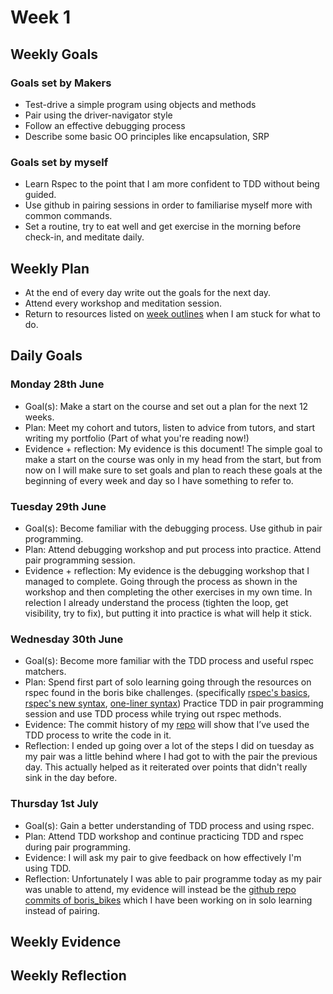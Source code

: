 # Week 1 

## Weekly Goals
### Goals set by Makers
* Test-drive a simple program using objects and methods
* Pair using the driver-navigator style
* Follow an effective debugging process
* Describe some basic OO principles like encapsulation, SRP

### Goals set by myself
* Learn Rspec to the point that I am more confident to TDD without being guided.
* Use github in pairing sessions in order to familiarise myself more with common commands.
* Set a routine, try to eat well and get exercise in the morning before check-in, and meditate daily.

## Weekly Plan
* At the end of every day write out the goals for the next day.
* Attend every workshop and meditation session.
* Return to resources listed on [week outlines](https://github.com/makersacademy/course/blob/main/week_outlines.md) when I am stuck for what to do.

## Daily Goals
### Monday 28th June
* Goal(s):
Make a start on the course and set out a plan for the next 12 weeks.
* Plan:
Meet my cohort and tutors, listen to advice from tutors, and start writing my portfolio (Part of what you're reading now!)
* Evidence + reflection:
My evidence is this document! The simple goal to make a start on the course was only in my head from the start, but from now on I will make sure to set goals and plan to reach these goals at the beginning of every week and day so I have something to refer to.

### Tuesday 29th June
* Goal(s):
Become familiar with the debugging process. Use github in pair programming.
* Plan:
Attend debugging workshop and put process into practice. Attend pair programming session.
* Evidence + reflection:
My evidence is the debugging workshop that I managed to complete. Going through the process as shown in the workshop and then completing the other exercises in my own time. In relection I already understand the process (tighten the loop, get visibility, try to fix), but putting it into practice is what will help it stick. 

### Wednesday 30th June
* Goal(s):
Become more familiar with the TDD process and useful rspec matchers.
* Plan:
Spend first part of solo learning going through the resources on rspec found in the boris bike challenges. (specifically [rspec's basics](https://semaphoreci.com/community/tutorials/getting-started-with-rspec), [rspec's new syntax](https://rspec.info/blog/2012/06/rspecs-new-expectation-syntax/), [one-liner syntax](https://relishapp.com/rspec/rspec-core/v/3-2/docs/subject/one-liner-syntax)) Practice TDD in pair programming session and use TDD process while trying out rspec methods.
* Evidence:
The commit history of my [repo](https://github.com/JEC1100/boris_bikes_2) will show that I’ve used the TDD process to write the code in it.
* Reflection: I ended up going over a lot of the steps I did on tuesday as my pair was a little behind where I had got to with the pair the previous day. This actually helped as it reiterated over points that didn't really sink in the day before.

### Thursday 1st July
* Goal(s):
Gain a better understanding of TDD process and using rspec.
* Plan:
Attend TDD workshop and continue practicing TDD and rspec during pair programming. 
* Evidence:
I will ask my pair to give feedback on how effectively I'm using TDD.
* Reflection:
Unfortunately I was able to pair programme today as my pair was unable to attend, my evidence will instead be the [github repo commits of boris_bikes](https://github.com/YoFirmy/Boris_bikes) which I have been working on in solo learning instead of pairing.

## Weekly Evidence

## Weekly Reflection 